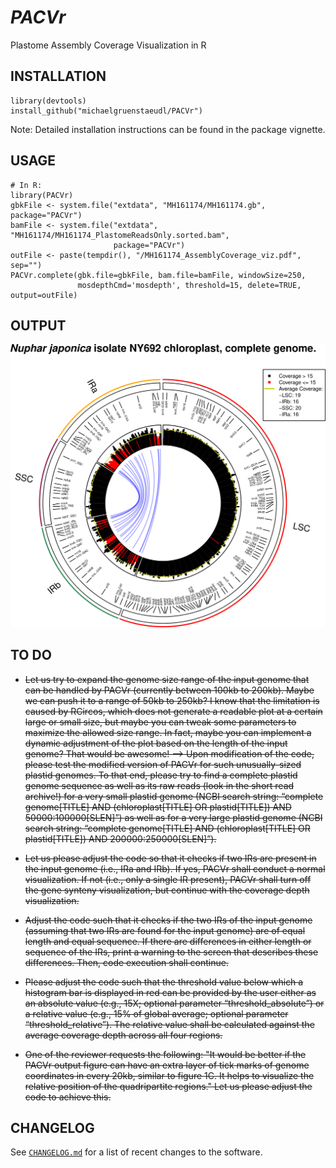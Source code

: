 *PACVr*
=======

Plastome Assembly Coverage Visualization in R

## INSTALLATION
```
library(devtools)
install_github("michaelgruenstaeudl/PACVr")
```
Note: Detailed installation instructions can be found in the package vignette.

## USAGE
```
# In R:
library(PACVr)
gbkFile <- system.file("extdata", "MH161174/MH161174.gb", package="PACVr")
bamFile <- system.file("extdata", "MH161174/MH161174_PlastomeReadsOnly.sorted.bam", 
                       package="PACVr")
outFile <- paste(tempdir(), "/MH161174_AssemblyCoverage_viz.pdf", sep="")
PACVr.complete(gbk.file=gbkFile, bam.file=bamFile, windowSize=250, 
               mosdepthCmd='mosdepth', threshold=15, delete=TRUE, output=outFile)
```

## OUTPUT
![](MH161174_AssemblyCoverage_viz.png)

<!--
## CITATION
Using PACVr in your research? Please cite it!

- Gruenstaeudl M., Jenke N. (2019). foo bar baz

```
@article {Gruenstaeudl435644,
    author = {Gruenstaeudl, Michael and Hartmaring, Yannick},
    title = {EMBL2checklists: A Python package to facilitate the user-friendly submission of plant DNA barcoding sequences to ENA},
    elocation-id = {435644},
    year = {2018},
    doi = {10.1101/435644},
    URL = {https://www.biorxiv.org/content/early/2018/10/05/435644},
    journal = {bioRxiv}
}
```
-->


## TO DO
* ~~Let us try to expand the genome size range of the input genome that can be handled by PACVr (currently between 100kb to 200kb). Maybe we can push it to a range of 50kb to 250kb? I know that the limitation is caused by RCircos, which does not generate a readable plot at a certain large or small size, but maybe you can tweak some parameters to maximize the allowed size range. In fact, maybe you can implement a dynamic adjustment of the plot based on the length of the input genome? That would be awesome! --> Upon modification of the code, please test the modified version of PACVr for such unusually-sized plastid genomes. To that end, please try to find a complete plastid genome sequence as well as its raw reads (look in the short read archive!) for a very small plastid genome (NCBI search string: “complete genome[TITLE] AND (chloroplast[TITLE] OR plastid[TITLE]) AND 50000:100000[SLEN]”) as well as for a very large plastid genome (NCBI search string: “complete genome[TITLE] AND (chloroplast[TITLE] OR plastid[TITLE]) AND 200000:250000[SLEN]”).~~

* ~~Let us please adjust the code so that it checks if two IRs are present in the input genome (i.e., IRa and IRb). If yes, PACVr shall conduct a normal visualization. If not (i.e., only a single IR present), PACVr shall turn off the gene synteny visualization, but continue with the coverage depth visualization.~~

* ~~Adjust the code such that it checks if the two IRs of the input genome (assuming that two IRs are found for the input genome) are of equal length and equal sequence. If there are differences in either length or sequence of the IRs, print a warning to the screen that describes these differences. Then, code execution shall continue.~~

* ~~Please adjust the code such that the threshold value below which a histogram bar is displayed in red can be provided by the user either as an absolute value (e.g., 15X; optional parameter “threshold_absolute”) or a relative value (e.g., 15% of global average; optional parameter “threshold_relative”). The relative value shall be calculated against the average coverage depth across all four regions.~~

* ~~One of the reviewer requests the following: "It would be better if the PACVr output figure can have an extra layer of tick marks of genome coordinates in every 20kb, similar to figure 1C. It helps to visualize the relative position of the quadripartite regions." Let us please adjust the code to achieve this.~~


## CHANGELOG
See [`CHANGELOG.md`](CHANGELOG.md) for a list of recent changes to the software.

